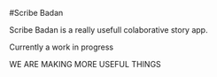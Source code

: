 #Scribe Badan

Scribe Badan is a really usefull colaborative story app.  

Currently a work in progress

WE ARE MAKING MORE USEFUL THINGS
